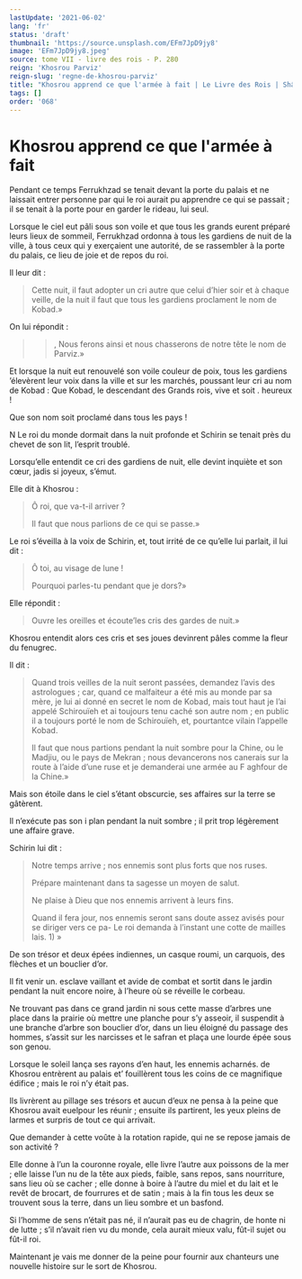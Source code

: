 ```yaml
---
lastUpdate: '2021-06-02'
lang: 'fr'
status: 'draft'
thumbnail: 'https://source.unsplash.com/EFm7JpD9jy8'
image: 'EFm7JpD9jy8.jpeg'
source: tome VII - livre des rois - P. 280
reign: 'Khosrou Parviz'
reign-slug: 'regne-de-khosrou-parviz'
title: "Khosrou apprend ce que l'armée à fait | Le Livre des Rois | Shâhnâmeh"
tags: []
order: '068'
---
```


# Khosrou apprend ce que l'armée à fait

Pendant ce temps Ferrukhzad se tenait devant la porte du palais et ne laissait entrer personne par qui le roi aurait pu apprendre ce qui se passait ; il se tenait à la porte pour en garder le rideau, lui seul.

Lorsque le ciel eut pâli sous son voile et que tous les grands eurent préparé leurs lieux de sommeil, Ferrukhzad ordonna à tous les gardiens de nuit de la ville, à tous ceux qui y exerçaient une autorité, de se rassembler à la porte du palais, ce lieu de joie et de repos du roi.

Il leur dit :

> Cette nuit, il faut adopter un cri autre que celui d’hier soir et à chaque veille, de la nuit il faut que tous les gardiens proclament le nom de Kobad.»

On lui répondit :

> >, Nous ferons ainsi et nous chasserons de notre tête le nom de Parviz.»

Et lorsque la nuit eut renouvelé son voile couleur de poix, tous les gardiens
’élevèrent leur voix dans la ville et sur les marchés, poussant leur cri au nom de Kobad : Que Kobad, le descendant des Grands rois, vive et soit . heureux !

Que son nom soit proclamé dans tous les pays !

N Le roi du monde dormait dans la nuit profonde et Schirin se tenait près du chevet de son lit, l’esprit troublé.

Lorsqu’elle entendit ce cri des gardiens de nuit, elle devint inquiète et son cœur, jadis si joyeux, s’émut.

Elle dit à Khosrou :

> Ô roi, que va-t-il arriver ?
>
> Il faut que nous parlions de ce qui se passe.»

Le roi s’éveilla à la voix de Schirin, et, tout irrité de ce qu’elle lui parlait, il lui dit :

> Ô toi, au visage de lune !
>
> Pourquoi parles-tu pendant que je dors?»

Elle répondit :

> Ouvre les oreilles et écoute’les cris des gardes de nuit.»

Khosrou entendit alors ces cris et ses joues devinrent pâles comme la fleur du fenugrec.

Il dit :

> Quand trois veilles de la nuit seront passées, demandez l’avis des astrologues ; car, quand ce malfaiteur a été mis au monde par sa mère, je lui ai donné en secret le nom de Kobad, mais tout haut je l’ai appelé Schirouïeh et ai toujours tenu caché son autre nom ; en public il a toujours porté le nom de Schirouïeh, et, pourtantce vilain l’appelle Kobad.
>
> Il faut que nous partions pendant la nuit sombre pour la Chine, ou le Madjiu, ou le pays de Mekran ; nous devancerons nos canerais sur la route à l’aide d’une ruse et je demanderai une armée au F aghfour de la Chine.»

Mais son étoile dans le ciel s’étant obscurcie, ses affaires sur la terre se gâtèrent.

Il n’exécute pas son i plan pendant la nuit sombre ; il prit trop légèrement une affaire grave.

Schirin lui dit :

> Notre temps arrive ; nos ennemis sont plus forts que nos ruses.
>
> Prépare maintenant dans ta sagesse un moyen de salut.
>
> Ne plaise à Dieu que nos ennemis arrivent à leurs fins.
>
> Quand il fera jour, nos ennemis seront sans doute assez avisés pour se diriger vers ce pa-
Le roi demanda à l’instant une cotte de mailles lais. 1) »

De son trésor et deux épées indiennes, un casque roumi, un carquois, des flèches et un bouclier d’or.

Il fit venir un. esclave vaillant et avide de combat et sortit dans le jardin pendant la nuit encore noire, à l’heure où se réveille le corbeau.

Ne trouvant pas dans ce grand jardin ni sous cette masse d’arbres une place dans la prairie où mettre une planche pour s’y asseoir, il suspendit à une branche d’arbre son bouclier d’or, dans un lieu éloigné du passage des hommes, s’assit sur les narcisses et le safran et plaça une lourde épée sous son genou.

Lorsque le soleil lança ses rayons d’en haut, les ennemis acharnés. de Khosrou entrèrent au palais et’ fouillèrent tous les coins de ce magnifique édifice ; mais le roi n’y était pas.

Ils livrèrent au pillage ses trésors et aucun d’eux ne pensa à la peine que Khosrou avait euelpour les réunir ; ensuite ils partirent, les yeux pleins de larmes et surpris de tout ce qui arrivait.

Que demander à cette voûte à la rotation rapide, qui ne se repose jamais de son activité ?

Elle donne à l’un la couronne royale, elle livre l’autre aux poissons de la mer ; elle laisse l’un nu de la tête aux pieds, faible, sans repos, sans nourriture, sans lieu où se cacher ; elle donne à boire à l’autre du miel et du lait et le revêt de brocart, de fourrures et de satin ; mais à la fin tous les deux se trouvent sous la terre, dans un lieu sombre et un basfond.

Si l’homme de sens n’était pas né, il n’aurait pas eu de chagrin, de honte ni de lutte ; s’il n’avait rien vu du monde, cela aurait mieux valu, fût-il sujet ou fût-il roi.

Maintenant je vais me donner de la peine pour fournir aux chanteurs une nouvelle histoire sur le sort de Khosrou.
